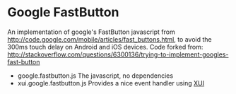 # Google FastButton

An implementation of google's FastButton javascript from http://code.google.com/mobile/articles/fast_buttons.html, to avoid the 300ms touch delay on Android and iOS devices.  Code forked from: http://stackoverflow.com/questions/6300136/trying-to-implement-googles-fast-button

- google.fastbutton.js The javascript, no dependencies
- xui.google.fastbutton.js Provides a nice event handler using [XUI](http://xuijs.com/)
